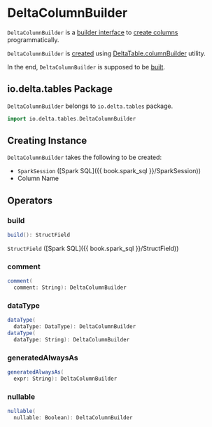 # DeltaColumnBuilder

`DeltaColumnBuilder` is a [builder interface](#operators) to [create columns](#build) programmatically.

`DeltaColumnBuilder` is [created](#creating-instance) using [DeltaTable.columnBuilder](DeltaTable.md#columnBuilder) utility.

In the end, `DeltaColumnBuilder` is supposed to be [built](#build).

## io.delta.tables Package

`DeltaColumnBuilder` belongs to `io.delta.tables` package.

```scala
import io.delta.tables.DeltaColumnBuilder
```

## Creating Instance

`DeltaColumnBuilder` takes the following to be created:

* <span id="spark"> `SparkSession` ([Spark SQL]({{ book.spark_sql }}/SparkSession))
* <span id="colName"> Column Name

## Operators

### <span id="build"> build

```scala
build(): StructField
```

`StructField` ([Spark SQL]({{ book.spark_sql }}/StructField))

### <span id="comment"> comment

```scala
comment(
  comment: String): DeltaColumnBuilder
```

### <span id="dataType"> dataType

```scala
dataType(
  dataType: DataType): DeltaColumnBuilder
dataType(
  dataType: String): DeltaColumnBuilder
```

### <span id="generatedAlwaysAs"> generatedAlwaysAs

```scala
generatedAlwaysAs(
  expr: String): DeltaColumnBuilder
```

### <span id="nullable"> nullable

```scala
nullable(
  nullable: Boolean): DeltaColumnBuilder
```
